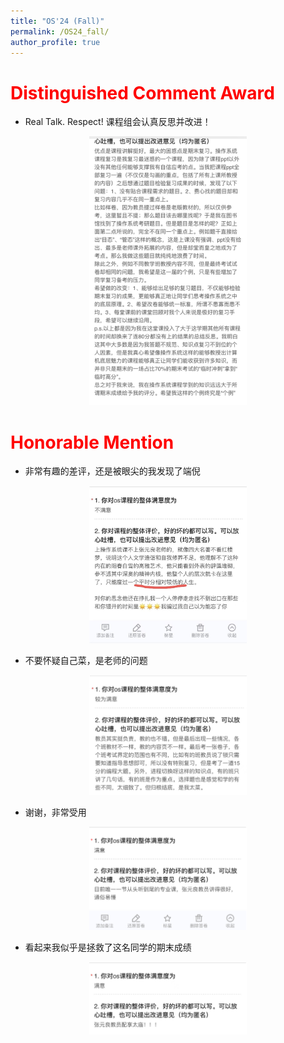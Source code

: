 ```yaml
---
title: "OS'24 (Fall)"
permalink: /OS24_fall/
author_profile: true
---
```


**<font color="red">Distinguished Comment Award</font>**
======

* Real Talk. Respect! 课程组会认真反思并改进！  
<div align=center>
<img src="/images/stu_comment/OS2024_fall_1.jpg" width="50%" height="50%">
</div>

**<font color="red">Honorable Mention</font>**
======

* 非常有趣的差评，还是被眼尖的我发现了端倪   

<div align=center>
<img src="/images/stu_comment/OS2024_fall_2.png" width="50%" height="50%">
</div>

* 不要怀疑自己菜，是老师的问题   
<div align=center>
<img src="/images/stu_comment/OS2024_fall_3.png" width="50%" height="50%">
</div>

* 谢谢，非常受用   
<div align=center>
<img src="/images/stu_comment/OS2024_fall_4.png" width="50%" height="50%">
</div>

* 看起来我似乎是拯救了这名同学的期末成绩   
<div align=center>
<img src="/images/stu_comment/OS2024_fall_5.png" width="50%" height="50%">
</div>